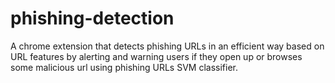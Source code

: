 # phishing-detection
A chrome extension that detects phishing URLs in an efficient way based on URL features by alerting and warning users if they open up or browses some malicious url using phishing URLs SVM classifier.
